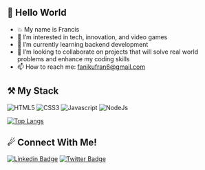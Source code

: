 ## 👋 Hello World
- 💥 My name is Francis
- 👀 I’m interested in tech, innovation, and video games
- 🌱 I’m currently learning backend development
- 💞️ I’m looking to collaborate on projects that will solve real world problems and enhance my coding skills
- 📫 How to reach me: fanikufran6@gmail.com

## ⚒ My Stack
![HTML5](https://img.shields.io/badge/html5-%23E34F26.svg?style=for-the-badge&logo=html5&logoColor=white)
![CSS3](https://img.shields.io/badge/css3-%231572B6.svg?style=for-the-badge&logo=css3&logoColor=white)
![Javascript](https://img.shields.io/badge/-Javascript-F0DB4F?style=for-the-badge&labelColor=F0DB4F&logo=javascript&logoColor=black)
![NodeJs](https://img.shields.io/badge/NodeJs-ffffff?style=for-the-badge&logo=Node.js&logoColor=6b9f5c)

[![Top Langs](https://github-readme-stats.vercel.app/api/top-langs/?username=fanifrancs&langs_count=6&layout=compact)](https://github.com/anuraghazra/github-readme-stats)

## ☄ Connect With Me!
[![Linkedin Badge](https://img.shields.io/badge/-@fanifrancs-0e76a8?style=flat&labelColor=0e76a8&logo=linkedin&logoColor=white)](https://www.linkedin.com/in/fanifrancs)
[![Twitter Badge](https://img.shields.io/badge/-@fanifrancs-1ca0f1?style=flat&labelColor=1ca0f1&logo=twitter&logoColor=white)](https://twitter.com/fanifrancs)
